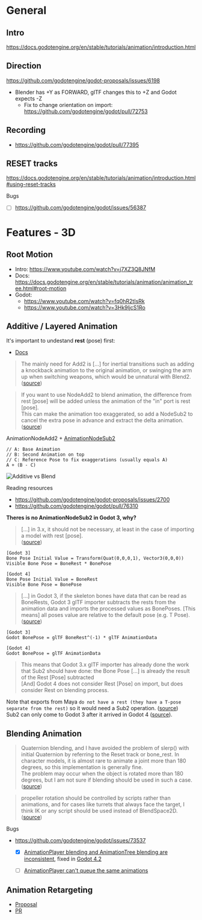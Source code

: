 # General

## Intro

https://docs.godotengine.org/en/stable/tutorials/animation/introduction.html


## Direction

https://github.com/godotengine/godot-proposals/issues/6198
* Blender has +Y as FORWARD, glTF changes this to +Z and Godot expects -Z
  * Fix to change orientation on import: https://github.com/godotengine/godot/pull/72753


## Recording

* https://github.com/godotengine/godot/pull/77395


## RESET tracks

https://docs.godotengine.org/en/stable/tutorials/animation/introduction.html#using-reset-tracks

Bugs
* [ ] https://github.com/godotengine/godot/issues/56387


# Features - 3D


## Root Motion

* Intro: https://www.youtube.com/watch?v=j7XZ3Q8JNfM
* Docs: https://docs.godotengine.org/en/stable/tutorials/animation/animation_tree.html#root-motion
* Godot:
  * https://www.youtube.com/watch?v=fq0hR2tIsRk
  * https://www.youtube.com/watch?v=3Hk9ljcS1Ro


## Additive / Layered Animation

It's important to undestand **rest** (pose) first:
* [Docs](https://docs.godotengine.org/en/stable/tutorials/assets_pipeline/escn_exporter/skeleton.html#rest-bone)



> The mainly need for Add2 is […] for inertial transitions such as adding a knockback animation to the original animation, or swinging the arm up when switching weapons, which would be unnatural with Blend2.
> ([source](https://github.com/godotengine/godot/pull/76310#issuecomment-1518479340))


> If you want to use NodeAdd2 to blend animation, the difference from rest [pose] will be added unless the animation of the "in" port is rest [pose].  
> This can make the animation too exaggerated, so add a NodeSub2 to cancel the extra pose in advance and extract the delta animation.  
> ([source](https://github.com/godotengine/godot/pull/76616))


AnimationNodeAdd2 + [AnimationNodeSub2](https://github.com/godotengine/godot/pull/76616)
```
// A: Base Animation
// B: Second Animation on top
// C: Reference Pose to fix exaggerations (usually equals A)
A + (B - C)
```


![Additive vs Blend](https://user-images.githubusercontent.com/61938263/235358998-9fca1c28-84fd-44aa-b80b-dd775c304697.png)


Reading resources
* https://github.com/godotengine/godot-proposals/issues/2700
* https://github.com/godotengine/godot/pull/76310


**Theres is no AnimationNodeSub2 in Godot 3, why?**  
> […] in 3.x, it should not be necessary, at least in the case of importing a model with rest [pose].  
> ([source](https://github.com/godotengine/godot/pull/76310#issuecomment-1517869077))

```
[Godot 3]
Bone Pose Initial Value = Transform(Quat(0,0,0,1), Vector3(0,0,0))
Visible Bone Pose = BoneRest * BonePose

[Godot 4]
Bone Pose Initial Value = BoneRest 
Visible Bone Pose = BonePose
```


> […] in Godot 3, if the skeleton bones have data that can be read as BoneRests, Godot 3 glTF importer subtracts the rests from the animation data and imports the processed values as BonePoses.
> [This means] all poses value are relative to the default pose (e.g. T Pose). ([source](https://github.com/godotengine/godot-proposals/issues/2700#issuecomment-837325712))

```
[Godot 3]
Godot BonePose = glTF BoneRest^(-1) * glTF AnimationData

[Godot 4]
Godot BonePose = glTF AnimationData
```

> This means that Godot 3.x glTF importer has already done the work that Sub2 should have done: the Bone Pose […] is already the result of the Rest [Pose] subtracted  
> [And] Godot 4 does not consider Rest [Pose] on import, but does consider Rest on blending process.


Note that exports from Maya `do not have a rest (they have a T-pose separate from the rest)` so it would need a Sub2 operation. ([source](https://github.com/godotengine/godot/pull/76310#issuecomment-1517869077))  
Sub2 can only come to Godot 3 after it arrived in Godot 4 ([source](https://github.com/godotengine/godot/pull/76310#issuecomment-1520392801)).


## Blending Animation

> Quaternion blending, and I have avoided the problem of slerp() with initial Quaternion by referring to the Reset track or bone_rest. In character models, it is almost rare to animate a joint more than 180 degrees, so this implementation is generally fine.  
> The problem may occur when the object is rotated more than 180 degrees, but I am not sure if blending should be used in such a case.
> ([source](https://github.com/godotengine/godot/pull/57675#issuecomment-1030709158))

> propeller rotation should be controlled by scripts rather than animations, and for cases like turrets that always face the target, I think IK or any script should be used instead of BlendSpace2D.
> ([source](https://github.com/godotengine/godot/pull/57675#issuecomment-1030749214))


Bugs
* https://github.com/godotengine/godot/issues/73537
  * [x] [AnimationPlayer blending and AnimationTree blending are inconsistent](https://github.com/godotengine/godot/issues/70207), fixed in [Godot 4.2](https://github.com/godotengine/godot/pull/80813)
  * [ ] [AnimationPlayer can't queue the same animations](https://github.com/godotengine/godot/issues/72484)


## Animation Retargeting

* [Proposal](https://github.com/godotengine/godot-proposals/issues/4510)
* [PR](https://github.com/godotengine/godot/pull/63854)
